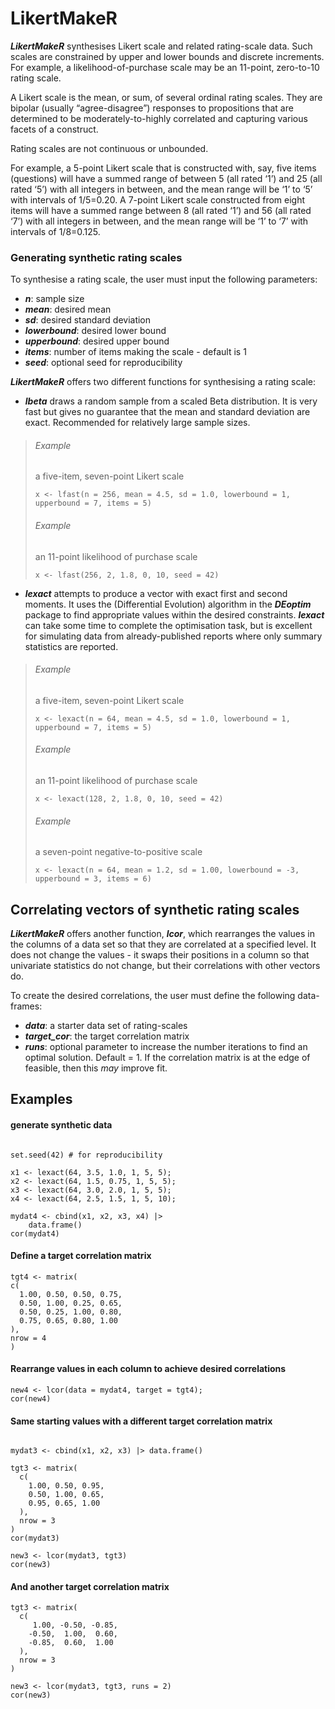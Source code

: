# LikertMakeR

___LikertMakeR___ synthesises Likert scale and related rating-scale data. Such scales are constrained by upper and lower bounds and discrete increments. For example, a likelihood-of-purchase scale may be an 11-point, zero-to-10 rating scale.

 A Likert scale is the mean, or sum, of several ordinal rating scales. They are bipolar (usually “agree-disagree”) responses to propositions that are determined to be moderately-to-highly correlated and capturing various facets of a construct.
    
Rating scales are not continuous or unbounded. 
    
For example, a 5-point Likert scale that is constructed with, say, five items (questions) will have a summed range of between 5 (all rated ‘1’) and 25 (all rated ‘5’) with all integers in between, and 
the mean range will be ‘1’ to ‘5’ with intervals of 1/5=0.20.
A 7-point Likert scale constructed from eight items will have a summed range between 8 (all rated ‘1’) and 56 (all rated ‘7’) with all integers in between, 
and the mean range will be ‘1’ to ‘7’ with intervals of 1/8=0.125.

### Generating synthetic rating scales

To synthesise a rating scale, the user must input the following parameters:
  *  ___n___: sample size 
  *  ___mean___: desired mean 
  *  ___sd___: desired standard deviation
  *  ___lowerbound___: desired lower bound
  *  ___upperbound___: desired upper bound 
  *  ___items___: number of items making the scale - default is 1 
  *  ___seed___: optional seed for reproducibility
    
___LikertMakeR___ offers two different functions for synthesising a rating scale: 
  *  ___lbeta___ draws a random sample from a scaled Beta distribution. It is very fast but gives no guarantee that the mean and standard deviation are exact. Recommended for relatively large sample sizes.
  
  > ###### Example
  > a five-item, seven-point Likert scale
  > ```
  > x <- lfast(n = 256, mean = 4.5, sd = 1.0, lowerbound = 1, upperbound = 7, items = 5)
  > ```
  >  ###### Example
  > an 11-point likelihood of purchase scale
  > ```
  > x <- lfast(256, 2, 1.8, 0, 10, seed = 42)
  > ```
  
  *  ___lexact___ attempts to produce a vector with exact first and second moments. It uses the (Differential Evolution) algorithm in the ___DEoptim___ package to find appropriate values within the desired constraints. 
___lexact___ can take some time to complete the optimisation task, but is excellent for simulating data from already-published reports where only summary statistics are reported. 
  
  > ###### Example
  > a five-item, seven-point Likert scale
  > ```
  > x <- lexact(n = 64, mean = 4.5, sd = 1.0, lowerbound = 1, upperbound = 7, items = 5)
  > ```
  >  ###### Example
  > an 11-point likelihood of purchase scale
  > ```
  > x <- lexact(128, 2, 1.8, 0, 10, seed = 42)
  > ```
  >  ###### Example
  > a seven-point negative-to-positive scale
  > ```
  > x <- lexact(n = 64, mean = 1.2, sd = 1.00, lowerbound = -3, upperbound = 3, items = 6)
  > ```
  

  
## Correlating vectors of synthetic rating scales

___LikertMakeR___ offers another function, ___lcor___, which rearranges the values in the columns of a data set so that they are correlated at a specified level. It does not change the values - it swaps their positions in a column so that univariate statistics do not change, but their correlations with other vectors do.

To create the desired correlations, the user must define the following data-frames:
  -  ___data___: a starter data set of rating-scales 
  -  ___target_cor___: the target correlation matrix 
  -  ___runs___: optional parameter to increase the number iterations to find an optimal solution. Default = 1. If the correlation matrix is at the edge of feasible, then this *may* improve fit.

## Examples

####  generate synthetic data

```

set.seed(42) # for reproducibility

x1 <- lexact(64, 3.5, 1.0, 1, 5, 5);
x2 <- lexact(64, 1.5, 0.75, 1, 5, 5);
x3 <- lexact(64, 3.0, 2.0, 1, 5, 5);
x4 <- lexact(64, 2.5, 1.5, 1, 5, 10);  

mydat4 <- cbind(x1, x2, x3, x4) |> 
    data.frame()
cor(mydat4)

```

####  Define a target correlation matrix

```
tgt4 <- matrix(
c(
  1.00, 0.50, 0.50, 0.75,
  0.50, 1.00, 0.25, 0.65,
  0.50, 0.25, 1.00, 0.80,
  0.75, 0.65, 0.80, 1.00
),
nrow = 4
)

```

####  Rearrange values in each column to achieve desired correlations

```
new4 <- lcor(data = mydat4, target = tgt4);
cor(new4)

```

####  Same starting values with a different target correlation matrix

```

mydat3 <- cbind(x1, x2, x3) |> data.frame()

tgt3 <- matrix(
  c(
    1.00, 0.50, 0.95,
    0.50, 1.00, 0.65,
    0.95, 0.65, 1.00
  ),
  nrow = 3
)
cor(mydat3)

new3 <- lcor(mydat3, tgt3)
cor(new3)
```

####  And another target correlation matrix

```
tgt3 <- matrix(
  c(
     1.00, -0.50, -0.85,
    -0.50,  1.00,  0.60,
    -0.85,  0.60,  1.00
  ),
  nrow = 3
)

new3 <- lcor(mydat3, tgt3, runs = 2)
cor(new3)

```
